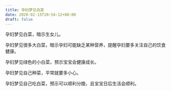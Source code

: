 ```yaml
---
title: 孕妇梦见白菜
date: 2020-02-15T20:54:12+08:00
draft: false
---
```


孕妇梦见白菜，暗示生女儿。

孕妇梦见很多大白菜，暗示孕妇可能缺乏某种营养，提醒孕妇要多关注自己的饮食健康。

孕妇梦见绿色的小白菜，预示宝宝会健康成长。

孕妇梦见自己种菜，平常就要多小心。

孕妇梦见自己吃白菜，预示可以顺利分娩，且宝宝日后生活会顺利。
